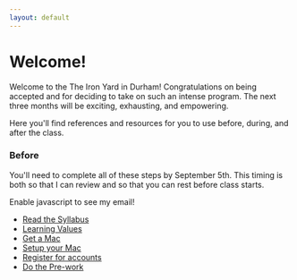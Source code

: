 ```yaml
---
layout: default
---
```


# Welcome!

Welcome to the The Iron Yard in Durham! Congratulations on being accepted and for deciding to take on such an intense program. The next three months will be exciting, exhausting, and empowering.

Here you'll find references and resources for you to use before, during, and after the class.


### Before

You'll need to complete all of these steps by September 5th. This timing is both so that I can review and so that you can rest before class starts.

<script>
var name = 'bryce';
var domain = 'theironyard.com';
var address = name + '@' + domain;
document.write('<p>If you have ANY questions at all, please reach out to me at <a href="mailto:' + address + '">' + address + '</a>.</p>');
</script>
<noscript>Enable javascript to see my email!</noscript>

* [Read the Syllabus](/before/syllabus)
* [Learning Values](/before/learning-values)
* [Get a Mac](/before/mac-specs)
* [Setup your Mac](/before/mac-setup)
* [Register for accounts](/before/accounts)
* [Do the Pre-work](/before/pre-work)
